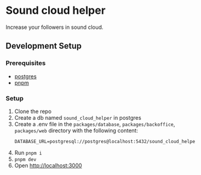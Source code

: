 # Sound cloud helper

Increase your followers in sound cloud.

## Development Setup

### Prerequisites

- [postgres](https://www.postgresql.org/download/)
- [pnpm](https://pnpm.io/installation)

### Setup

1. Clone the repo
2. Create a db named `sound_cloud_helper` in postgres
3. Create a .env file in the `packages/database`, `packages/backoffice`, `packages/web` directory with the following content:
   ```env
   DATABASE_URL=postgresql://postgres@localhost:5432/sound_cloud_helper
   ```
4. Run `pnpm i`
5. `pnpm dev`
6. Open [http://localhost:3000](http://localhost:3000)
